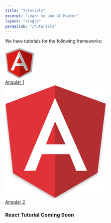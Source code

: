 ```yaml
---
title: "Tutorials"
excerpt: "Learn to use UI-Router"
layout: "single"
permalink: "/tutorials"
---
```


We have tutorials for the following frameworks: 

<div class="about_frameworks">
  <div><a href="/tutorial/ng1/helloworld"><img src="/images/logos/angular1.png"><div>Angular 1</div></a></div>
  <div><a href="/tutorial/ng2/helloworld"><img src="/images/logos/angular2.png"><div>Angular 2</div></a></div>
</div>


### React Tutorial Coming Soon



